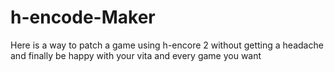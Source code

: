 # h-encode-Maker
Here is a way to patch a game using h-encore 2 without getting a headache and finally be happy with your vita and every game you want

